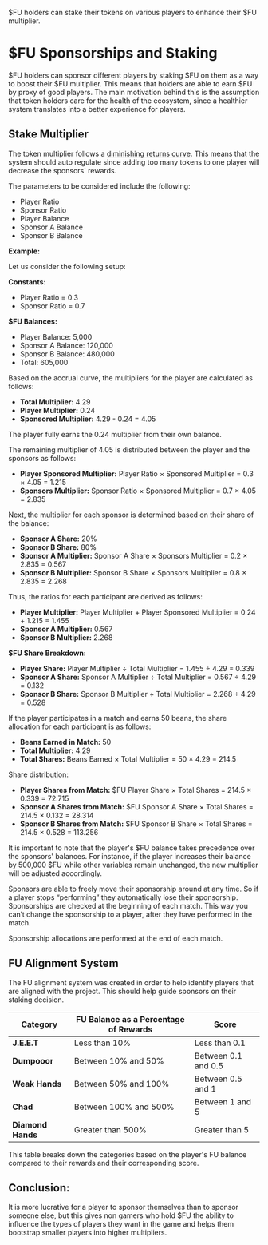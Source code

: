 $FU holders can stake their tokens on various players to enhance their $FU multiplier.

# $FU Sponsorships and Staking

$FU holders can sponsor different players by staking $FU on them as a way to boost their $FU multiplier. This means that holders are able to earn $FU by proxy of good players. The main motivation behind this is the assumption that token holders care for the health of the ecosystem, since a healthier system translates into a better experience for players.

## Stake Multiplier

The token multiplier follows a [diminishing returns curve](beans.md#$FU). This means that the system should auto regulate since adding too many tokens to one player will decrease the sponsors' rewards.

The parameters to be considered include the following:

- Player Ratio
- Sponsor Ratio
- Player Balance
- Sponsor A Balance
- Sponsor B Balance

**Example:**

Let us consider the following setup:

**Constants:**

- Player Ratio = 0.3
- Sponsor Ratio = 0.7

**$FU Balances:**

- Player Balance: 5,000
- Sponsor A Balance: 120,000
- Sponsor B Balance: 480,000
- Total: 605,000

Based on the accrual curve, the multipliers for the player are calculated as follows:

- **Total Multiplier:** 4.29
- **Player Multiplier:** 0.24
- **Sponsored Multiplier:** 4.29 - 0.24 = 4.05

The player fully earns the 0.24 multiplier from their own balance.

The remaining multiplier of 4.05 is distributed between the player and the sponsors as follows:

- **Player Sponsored Multiplier:** Player Ratio × Sponsored Multiplier = 0.3 × 4.05 = 1.215
- **Sponsors Multiplier:** Sponsor Ratio × Sponsored Multiplier = 0.7 × 4.05 = 2.835

Next, the multiplier for each sponsor is determined based on their share of the balance:

- **Sponsor A Share:** 20%
- **Sponsor B Share:** 80%
- **Sponsor A Multiplier:** Sponsor A Share × Sponsors Multiplier = 0.2 × 2.835 = 0.567
- **Sponsor B Multiplier:** Sponsor B Share × Sponsors Multiplier = 0.8 × 2.835 = 2.268

Thus, the ratios for each participant are derived as follows:

- **Player Multiplier:** Player Multiplier + Player Sponsored Multiplier = 0.24 + 1.215 = 1.455
- **Sponsor A Multiplier:** 0.567
- **Sponsor B Multiplier:** 2.268

**$FU Share Breakdown:**

- **Player Share:** Player Multiplier ÷ Total Multiplier = 1.455 ÷ 4.29 = 0.339
- **Sponsor A Share:** Sponsor A Multiplier ÷ Total Multiplier = 0.567 ÷ 4.29 = 0.132
- **Sponsor B Share:** Sponsor B Multiplier ÷ Total Multiplier = 2.268 ÷ 4.29 = 0.528

If the player participates in a match and earns 50 beans, the share allocation for each participant is as follows:

- **Beans Earned in Match:** 50
- **Total Multiplier:** 4.29
- **Total Shares:** Beans Earned × Total Multiplier = 50 × 4.29 = 214.5

Share distribution:

- **Player Shares from Match:** $FU Player Share × Total Shares = 214.5 × 0.339 = 72.715
- **Sponsor A Shares from Match:** $FU Sponsor A Share × Total Shares = 214.5 × 0.132 = 28.314
- **Sponsor B Shares from Match:** $FU Sponsor B Share × Total Shares = 214.5 × 0.528 = 113.256

It is important to note that the player's $FU balance takes precedence over the sponsors' balances. For instance, if the player increases their balance by 500,000 $FU while other variables remain unchanged, the new multiplier will be adjusted accordingly.

Sponsors are able to freely move their sponsorship around at any time. So if a player stops “performing” they automatically lose their sponsorship. Sponsorships are checked at the beginning of each match. This way you can’t change the sponsorship to a player, after they have performed in the match.

Sponsorship allocations are performed at the end of each match.

## FU Alignment System

The FU alignment system was created in order to help identify players that are aligned with the project. This should help guide sponsors on their staking decision.

| **Category**      | **FU Balance as a Percentage of Rewards** | **Score**           |
| ----------------- | ----------------------------------------- | ------------------- |
| **J.E.E.T**       | Less than 10%                             | Less than 0.1       |
| **Dumpooor**      | Between 10% and 50%                       | Between 0.1 and 0.5 |
| **Weak Hands**    | Between 50% and 100%                      | Between 0.5 and 1   |
| **Chad**          | Between 100% and 500%                     | Between 1 and 5     |
| **Diamond Hands** | Greater than 500%                         | Greater than 5      |

This table breaks down the categories based on the player's FU balance compared to their rewards and their corresponding score.

## Conclusion:

It is more lucrative for a player to sponsor themselves than to sponsor someone else, but this gives non gamers who hold $FU the ability to influence the types of players they want in the game and helps them bootstrap smaller players into higher multipliers.
